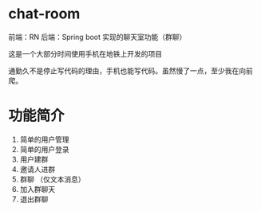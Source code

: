 # chat-room
前端：RN 后端：Spring boot 实现的聊天室功能（群聊）

这是一个大部分时间使用手机在地铁上开发的项目

通勤久不是停止写代码的理由，手机也能写代码。虽然慢了一点，至少我在向前爬。

# 功能简介
1. 简单的用户管理
2. 简单的用户登录
3. 用户建群
4. 邀请人进群
5. 群聊 （仅文本消息）
6. 加入群聊天
7. 退出群聊
